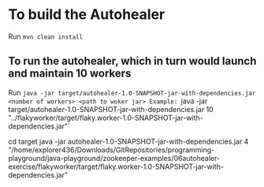 # To build the Autohealer
Run `mvn clean install`

## To run the autohealer, which in turn would launch and maintain 10 workers
Run `java -jar target/autohealer-1.0-SNAPSHOT-jar-with-dependencies.jar <number of workers> <path to woker jar>
Example: `java -jar target/autohealer-1.0-SNAPSHOT-jar-with-dependencies.jar 10 "../flakyworker/target/flaky.worker-1.0-SNAPSHOT-jar-with-dependencies.jar"`

cd target
java -jar autohealer-1.0-SNAPSHOT-jar-with-dependencies.jar 4 "/home/explorer436/Downloads/GitRepositories/programming-playground/java-playground/zookeeper-examples/06autohealer-exercise/flakyworker/target/flaky.worker-1.0-SNAPSHOT-jar-with-dependencies.jar"